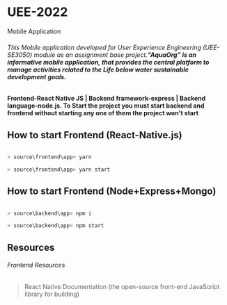 # UEE-2022
Mobile Application
###### This Mobile application developed for User Experience Engineering (UEE-SE3050) module as an assignment base project.**“AquaOrg” is an informative mobile application, that provides the central platform to manage activities related to the Life below water sustainable development goals.**

#### Frontend-React Native JS | Backend framework-express | Backend language-node.js. To Start the project **you must start backend and frontend** without starting any one of them the project won't start

## How to start Frontend (React-Native.js)

```javascript

> source\frontend\app> yarn

> source\frontend\app> yarn start

```

## How to start Frontend (Node+Express+Mongo)

```javascript

> source\backend\app> npm i

> source\backend\app> npm start

``` 

## Resources

###### Frontend Resources

> React Native Documentation (the open-source front-end JavaScript library for building)  
